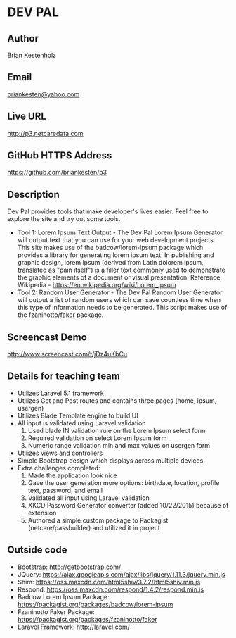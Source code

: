 # DEV PAL 

## Author
Brian Kestenholz

## Email
briankesten@yahoo.com

## Live URL
<http://p3.netcaredata.com>

## GitHub HTTPS Address
<https://github.com/briankesten/p3>

## Description
Dev Pal provides tools that make developer's lives easier. Feel free to explore the site and try out some tools.
* Tool 1: Lorem Ipsum Text Output - The Dev Pal Lorem Ipsum Generator will output text that you can use for your web development projects. This site makes use of the badcow/lorem-ipsum package which provides a library for generating lorem ipsum text.  In publishing and graphic design, lorem ipsum (derived from Latin dolorem ipsum, translated as "pain itself") is a filler text commonly used to demonstrate the graphic elements of a document or visual presentation. Reference: Wikipedia - https://en.wikipedia.org/wiki/Lorem_ipsum
* Tool 2: Random User Generator - The Dev Pal Random User Generator will output a list of random users which can save countless time when this type of information needs to be generated. This script makes use of the fzaninotto/faker package.

## Screencast Demo
<http://www.screencast.com/t/jDz4uKbCu>

## Details for teaching team
* Utilizes Laravel 5.1 framework
* Utilizes Get and Post routes and contains three pages (home, ipsum, usergen)
* Utilizes Blade Template engine to build UI
* All input is validated using Laravel validation
    1. Used blade IN validation rule on the Lorem Ipsum select form 
    2. Required validation on select Lorem Ipsum form
    3. Numeric range validation min and max values on usergen form
* Utilizes views and controllers
* Simple Bootstrap design which displays across multiple devices
* Extra challenges completed: 
    1. Made the application look nice
    2. Gave the user generation more options: birthdate, location, profile text, password, and email
    3. Validated all input using Laravel validation
    4. XKCD Password Generator converter (added 10/22/2015) because of extension  
    5. Authored a simple custom package to Packagist (netcare/passbuilder) and utilized it in project

## Outside code
* Bootstrap: http://getbootstrap.com/
* JQuery: https://ajax.googleapis.com/ajax/libs/jquery/1.11.3/jquery.min.js
* Shim: https://oss.maxcdn.com/html5shiv/3.7.2/html5shiv.min.js
* Respond: https://oss.maxcdn.com/respond/1.4.2/respond.min.js
* Badcow Lorem Ipsum Package: https://packagist.org/packages/badcow/lorem-ipsum
* Fzaninotto Faker Package: https://packagist.org/packages/fzaninotto/faker
* Laravel Framework: http://laravel.com/


